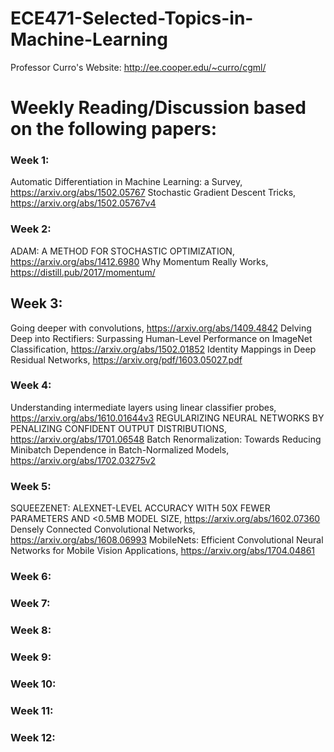 # ECE471-Selected-Topics-in-Machine-Learning
Professor Curro's Website: http://ee.cooper.edu/~curro/cgml/


# Weekly Reading/Discussion based on the following papers:
### Week 1:
Automatic Differentiation in Machine Learning: a Survey, https://arxiv.org/abs/1502.05767
Stochastic Gradient Descent Tricks, https://arxiv.org/abs/1502.05767v4
### Week 2:
ADAM: A METHOD FOR STOCHASTIC OPTIMIZATION, https://arxiv.org/abs/1412.6980
Why Momentum Really Works, https://distill.pub/2017/momentum/
## Week 3:
Going deeper with convolutions, https://arxiv.org/abs/1409.4842
Delving Deep into Rectifiers: Surpassing Human-Level Performance on ImageNet Classification, https://arxiv.org/abs/1502.01852
Identity Mappings in Deep Residual Networks, https://arxiv.org/pdf/1603.05027.pdf
### Week 4:
Understanding intermediate layers using linear classifier probes, https://arxiv.org/abs/1610.01644v3
REGULARIZING NEURAL NETWORKS BY PENALIZING CONFIDENT OUTPUT DISTRIBUTIONS, https://arxiv.org/abs/1701.06548
Batch Renormalization: Towards Reducing Minibatch Dependence in Batch-Normalized Models, https://arxiv.org/abs/1702.03275v2
### Week 5:
SQUEEZENET: ALEXNET-LEVEL ACCURACY WITH 50X FEWER PARAMETERS AND <0.5MB MODEL SIZE, https://arxiv.org/abs/1602.07360
Densely Connected Convolutional Networks, https://arxiv.org/abs/1608.06993
MobileNets: Efficient Convolutional Neural Networks for Mobile Vision Applications, https://arxiv.org/abs/1704.04861
### Week 6:

### Week 7:

### Week 8:

### Week 9:

### Week 10:

### Week 11:

### Week 12:
